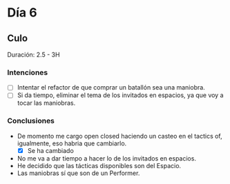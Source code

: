 ﻿# Día 6

## Culo

Duración: 2.5 - 3H

### Intenciones

- [ ] Intentar el refactor de que comprar un batallón sea una maniobra.
- [ ] Si da tiempo, eliminar el tema de los invitados en espacios, ya que voy a tocar las maniobras.

### Conclusiones

- De momento me cargo open closed haciendo un casteo en el tactics of, igualmente, eso habria que cambiarlo.
    - [X] Se ha cambiado
- No me va a dar tiempo a hacer lo de los invitados en espacios.
- He decidido que las tácticas disponibles son del Espacio.
- Las maniobras sí que son de un Performer.